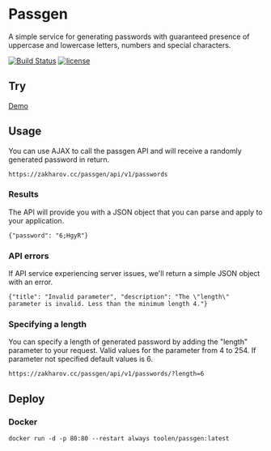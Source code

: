 # Passgen

A simple service for generating passwords with guaranteed presence of uppercase and lowercase letters, numbers and special characters.

[![Build Status](https://travis-ci.org/toolen/passgen.svg?branch=master)](https://travis-ci.org/toolen/passgen)
[![license](https://img.shields.io/github/license/toolen/passgen.svg)](https://github.com/toolen/passgen/blob/master/LICENSE)

## Try

[Demo](https://toolen.github.io/passgen/#try)

## Usage

You can use AJAX to call the passgen API and will receive a randomly generated password in return.

```
https://zakharov.cc/passgen/api/v1/passwords
```

### Results

The API will provide you with a JSON object that you can parse and apply to your application.

```
{"password": "6;HgyR"}
```

### API errors

If API service experiencing server issues, we'll return a simple JSON object with an error.

```
{"title": "Invalid parameter", "description": "The \"length\" parameter is invalid. Less than the minimum length 4."}
```

### Specifying a length

You can specify a length of generated password by adding the "length" parameter to your request. Valid values for the parameter from 4 to 254. If parameter not specified default values is 6.

```
https://zakharov.cc/passgen/api/v1/passwords/?length=6
```

## Deploy

### Docker

```
docker run -d -p 80:80 --restart always toolen/passgen:latest
```
